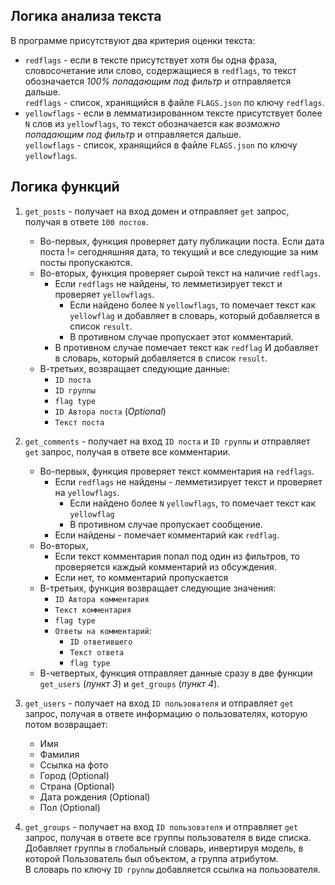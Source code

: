 ## Логика анализа текста

В программе присутствуют два критерия оценки текста:
- `redflags` - если в тексте присутствует хотя бы одна фраза, словосочетание или слово, содержащиеся в `redflags`, 
то текст обозначается *100% попадающим под фильтр* и отправляется дальше.  
`redflags` - список, хранящийся в файле `FLAGS.json` по ключу `redflags`.
- `yellowflags` - если в лемматизированном тексте присутствует более `N` слов из `yellowflags`, 
то текст обозначается как *возможно попадающим под фильтр* и отправляется дальше.  
`yellowflags` - список, хранящийся в файле `FLAGS.json` по ключу `yellowflags`.

## Логика функций

1. `get_posts` - получает на вход домен и отправляет `get` запрос, получая в ответе `100 постов`.  
   - Во-первых, функция проверяет дату публикации поста. 
   Если дата поста != сегодняшняя дата, то текущий и все следующие за ним посты пропускаются.  
   - Во-вторых, функция проверяет сырой текст на наличие `redflags`.
     - Если `redflags` не найдены, то лемметизирует текст и проверяет `yellowflags`. 
       - Если найдено более `N` `yellowflags`, то помечает текст как `yellowflag` 
         и добавляет в словарь, который добавляется в список `result`.
       - В противном случае пропускает этот комментарий.
     - В противном случае помечает текст как `redflag` И добавляет в словарь, который добавляется в список `result`.
   - В-третьих, возвращает следующие данные:
     - `ID поста`
     - `ID группы`
     - `flag type`
     - `ID Автора поста` (_Optional_)
     - `Текст поста`

2. `get_comments` - получает на вход `ID поста` и `ID группы` и отправляет `get` запрос, 
получая в ответе все комментарии.
   - Во-первых, функция проверяет текст комментария на `redflags`. 
     - Если `redflags` не найдены - лемметизирует текст и проверяет на `yellowflags`.
       - Если найдено более `N` `yellowflags`, то помечает текст как `yellowflag`
       - В противном случае пропускает сообщение.
     - Если найдены - помечает комментарий как `redflag`.
   - Во-вторых, 
     - Если текст комментария попал под один из фильтров, то проверяется каждый комментарий из обсуждения.
     - Если нет, то комментарий пропускается
   - В-третьих, функция возвращает следующие значения:
     - `ID Автора комментария`
     - `Текст комментария`
     - `flag type`
     - `Ответы на комментарий`:
       - `ID ответившего`
       - `Текст ответа`
       - `flag type`
   - В-четвертых, функция отправляет данные сразу в две функции `get_users` (_пункт 3_) и `get_groups` (_пункт 4_).

3. `get_users` - получает на вход `ID пользователя` и отправляет `get` запрос, 
получая в ответе информацию о пользователях, которую потом возвращает:
   - Имя
   - Фамилия
   - Ссылка на фото
   - Город (Optional)
   - Страна (Optional)
   - Дата рождения (Optional)
   - Пол (Optional)

4. `get_groups` - получает на вход `ID пользователя` и отправляет `get` запрос, 
получая в ответе все группы пользователя в виде списка.  
Добавляет группы в глобальный словарь, инвертируя модель, в которой Пользователь был объектом, а группа атрибутом.  
В словарь по ключу `ID группы` добавляется ссылка на пользователя.
